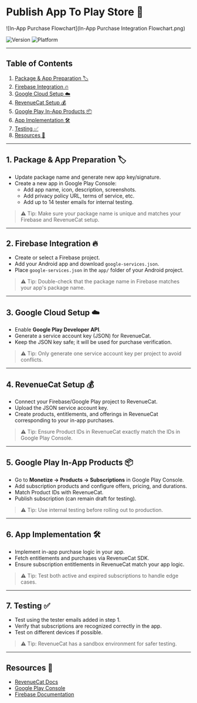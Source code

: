 # Publish App To Play Store 🚀

![In-App Purchase Flowchart](In-App Purchase Integration Flowchart.png)

![Version](https://img.shields.io/badge/version-1.0-blue)
![Platform](https://img.shields.io/badge/platform-Android-green)

---

## Table of Contents
1. [Package & App Preparation 🏷️](#1-package--app-preparation-🏷️)
2. [Firebase Integration 🔥](#2-firebase-integration-🔥)
3. [Google Cloud Setup ☁️](#3-google-cloud-setup-☁️)
4. [RevenueCat Setup 💰](#4-revenuecat-setup-💰)
5. [Google Play In-App Products 📦](#5-google-play-in-app-products-📦)
6. [App Implementation 🛠️](#6-app-implementation-🛠️)
7. [Testing ✅](#7-testing-✅)
8. [Resources 🔗](#resources-🔗)

---

## 1. Package & App Preparation 🏷️
- Update package name and generate new app key/signature.
- Create a new app in Google Play Console:
  - Add app name, icon, description, screenshots.
  - Add privacy policy URL, terms of service, etc.
  - Add up to 14 tester emails for internal testing.

> ⚠️ Tip: Make sure your package name is unique and matches your Firebase and RevenueCat setup.

---

## 2. Firebase Integration 🔥
- Create or select a Firebase project.
- Add your Android app and download `google-services.json`.
- Place `google-services.json` in the `app/` folder of your Android project.

> ⚠️ Tip: Double-check that the package name in Firebase matches your app's package name.

---

## 3. Google Cloud Setup ☁️
- Enable **Google Play Developer API**.
- Generate a service account key (JSON) for RevenueCat.
- Keep the JSON key safe; it will be used for purchase verification.

> ⚠️ Tip: Only generate one service account key per project to avoid conflicts.

---

## 4. RevenueCat Setup 💰
- Connect your Firebase/Google Play project to RevenueCat.
- Upload the JSON service account key.
- Create products, entitlements, and offerings in RevenueCat corresponding to your in-app purchases.

> ⚠️ Tip: Ensure Product IDs in RevenueCat exactly match the IDs in Google Play Console.

---

## 5. Google Play In-App Products 📦
- Go to **Monetize → Products → Subscriptions** in Google Play Console.
- Add subscription products and configure offers, pricing, and durations.
- Match Product IDs with RevenueCat.
- Publish subscription (can remain draft for testing).

> ⚠️ Tip: Use internal testing before rolling out to production.

---

## 6. App Implementation 🛠️
- Implement in-app purchase logic in your app.
- Fetch entitlements and purchases via RevenueCat SDK.
- Ensure subscription entitlements in RevenueCat match your app logic.

> ⚠️ Tip: Test both active and expired subscriptions to handle edge cases.

---

## 7. Testing ✅
- Test using the tester emails added in step 1.
- Verify that subscriptions are recognized correctly in the app.
- Test on different devices if possible.

> ⚠️ Tip: RevenueCat has a sandbox environment for safer testing.

---

## Resources 🔗
- [RevenueCat Docs](https://www.revenuecat.com/docs)
- [Google Play Console](https://play.google.com/console)
- [Firebase Documentation](https://firebase.google.com/docs)
